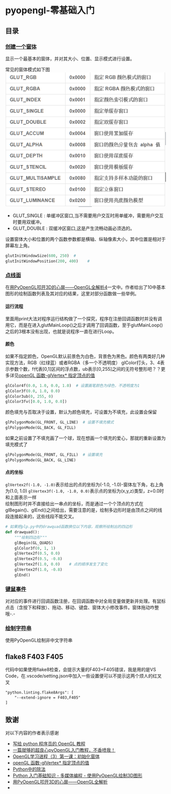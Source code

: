 # pyopengl-零基础入门
## 目录
### [创建一个窗体](./window.py)
显示一个最基本的窗体，并对其大小、位置、显示模式进行设置。

常见的窗体模式如下图
![常见GLUT模式解释](./img/GlutMode.png)
- GLUT_SINGLE   :   单缓冲区窗口,当不需要用户交互时用单缓冲，需要用户交互时要用双缓冲。
- GLUT_DOUBLE   :   双缓冲区窗口,这是产生流畅动画必须选的。

设置窗体大小和位置的两个函数参数都是横轴、纵轴像素大小，其中位置是相对于屏幕左上角。
```python
glutInitWindowSize(600, 250)  # 
glutInitWindowPosition(200, 400)    # 
```
### [点线面](./plp.py)
在[用PyOpenGL叩开3D的心扉——OpenGL全解析4](https://eyehere.net/2011/learn-opengl-3d-by-pyopengl-4/)一文中。作者给出了10中基本图形的绘制函数列表及其对应的结果，这里对部分函数做一些举例。
#### 运行流程
里面用print大法对程序运行结构做了一个探究，程序在注册回调函数时并没有调用它，而是在进入glutMainLoop()之后才调用了回调函数，至于glutMainLoop()之后的3根本没有出现，也就是说程序一直在进行Loop。
#### 颜色
如果不指定颜色，OpenGL默认前景色为白色，背景色为黑色。颜色有两类好几种实现方法，RGB（红绿蓝）或者RGBA（多一个不透明度）
glColor打头，3、4表示参数个数，f代表[0,1]区间的浮点数，ub表示[0,255]之间的无符号整形吧？？更多详见[openGL 函数-glVertex* 指定顶点的值](https://blog.csdn.net/qq844352155/article/details/28465919)
```python
glColor4f(0.0, 1.0, 0.0, 1.0)  # 设置画笔颜色为绿色，不透明度为1
glColor3f(0.0, 1.0, 0.0)
glColor3ub(0, 255, 0)
glColor3fv([0.0, 1.0, 0.0])
```
颜色填充与否取决于设置，默认为颜色填充，可设置为不填充，此设置会保留
```python
glPolygonMode(GL_FRONT, GL_LINE)  # 设置不填充模式
glPolygonMode(GL_BACK, GL_FILL)
```
如果之前设置了不填充画了一个球，现在想画一个填充的爱心，那就的重新设置为填充模式了
```python
glPolygonMode(GL_FRONT, GL_FILL)  # 设置填充
glPolygonMode(GL_BACK, GL_LINE)
```
#### 点的坐标
`glVertex2f(-1.0, -1.0)`表示给出的点的坐标为(-1.0, -1.0)-窗体左下角，右上角为(1.0, 1.0)
`glVertex3f(-1.0, -1.0, 0.0)`表示点的坐标为(x,y,z)类型，z=0.0时和上面表示一样  
绘制图形时并不直接给出一串点的坐标，而是通过一个个顶点的方式在glBegain()、glEnd()之间给出，需要注意的是，绘制多边形时是由顶点之间的线段连接起来的，这些线段不能交叉。
```python
# 如果把plp.py中的drawquad函数换位以下内容，观察所绘制出的四边形
def drawquad():
    """绘制四边形"""
    glBegin(GL_QUADS)
    glColor3f(0, 1, 1)  
    glVertex2f(0.5, 0.0)
    glVertex2f(0.5, -0.8)
    glVertex2f(1.0, 0.0)    # 点的顺序发生了变化
    glVertex2f(1.0, -0.8)
    glEnd()
```
### [键鼠事件](./event.py)
对对应的事件进行回调函数注册，在回调函数中对全局变量做更新并处理。有鼠标点击（含按下和释放）、拖动、移动、键盘、窗体大小修改事件。窗体拖动咋整哦-.-
### [绘制字符串](./word.py)
使用PyOpenGL绘制非中文字符串
## flake8 F403 F405
代码中如果使用flake8检查，会提示大量的F403+F405错误，我是用的是VS Code，在.vscode/setting.json中加入一些设置便可以不提示这两个烦人的红叉叉
```
"python.linting.flake8Args": [
    "--extend-ignore = F403,F405"
]
```
## 致谢
对以下内容的作者表示感谢
- [写给 python 程序员的 OpenGL 教程](https://xufive.blog.csdn.net/article/details/86565130)
- [一篇就够的超良心pyOpenGL入门教程，不香喷我！](https://blog.csdn.net/edj_13/article/details/104673528)
- [OpenGL学习进程（3）第一课：初始化窗体](https://www.cnblogs.com/MenAngel/p/5619808.html)
- [openGL 函数-glVertex* 指定顶点的值](https://blog.csdn.net/qq844352155/article/details/28465919)
- [Python中的除法](https://blog.csdn.net/sicofield/article/details/8613877)
- [Python 入门基础知识 - 多媒体编程 - 使用PyOpenGL绘制3D图形](https://www.walkerfree.com/search/?key=opengl&submit=Search)
- [用PyOpenGL叩开3D的心扉——OpenGL全解析](https://eyehere.net/category/python/)
- []()
